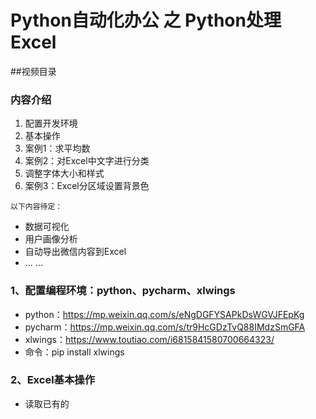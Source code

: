 # Python自动化办公 之 Python处理Excel

##视频目录
### 内容介绍
1. 配置开发环境
2. 基本操作
3. 案例1：求平均数
4. 案例2：对Excel中文字进行分类
5. 调整字体大小和样式
6. 案例3：Excel分区域设置背景色
```
以下内容待定：
```
- 数据可视化
- 用户画像分析
- 自动导出微信内容到Excel
- ... ...


### 1、配置编程环境：python、pycharm、xlwings

- python：https://mp.weixin.qq.com/s/eNgDGFYSAPkDsWGVJFEpKg
- pycharm：https://mp.weixin.qq.com/s/tr9HcGDzTvQ88IMdzSmGFA
- xlwings：https://www.toutiao.com/i6815841580700664323/
- 命令：pip install xlwings


### 2、Excel基本操作
- 读取已有的

